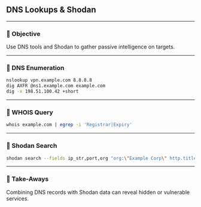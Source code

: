 ## DNS Lookups & Shodan

---

### 🎯 Objective
Use DNS tools and Shodan to gather passive intelligence on targets.

---

### 🧪 DNS Enumeration
```bash
nslookup vpn.example.com 8.8.8.8
dig AXFR @ns1.example.com example.com
dig -x 198.51.100.42 +short
```

---

### 🧪 WHOIS Query
```bash
whois example.com | egrep -i 'Registrar|Expiry'
```

---

### 🧪 Shodan Search
```bash
shodan search --fields ip_str,port,org "org:\"Example Corp\" http.title:\"Welcome\""
```

---

### 📌 Take-Aways
Combining DNS records with Shodan data can reveal hidden or vulnerable services.
